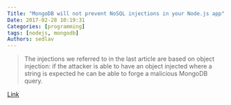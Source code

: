 ```yaml
---
Title: "MongoDB will not prevent NoSQL injections in your Node.js app"
Date: 2017-02-28 10:19:31
Categories: [programming]
tags: [nodejs, mongodb]
Authors: sedlav
---
```


> The injections we referred to in the last article are based on object injection: if the attacker is able to have an object injected where a string is expected he can be able to forge a malicious MongoDB query.

[Link](https://blog.sqreen.io/prevent-nosql-injections-mongodb-node-js/)
